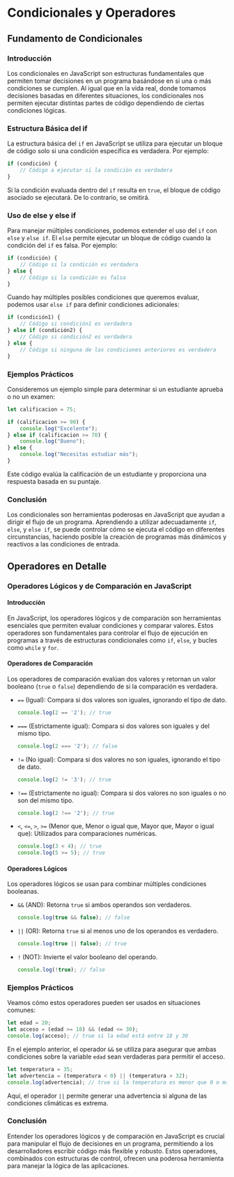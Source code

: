 # Condicionales y Operadores

## Fundamento de Condicionales

### Introducción
Los condicionales en JavaScript son estructuras fundamentales que permiten tomar decisiones en un programa basándose en si una o más condiciones se cumplen. Al igual que en la vida real, donde tomamos decisiones basadas en diferentes situaciones, los condicionales nos permiten ejecutar distintas partes de código dependiendo de ciertas condiciones lógicas.

### Estructura Básica del if
La estructura básica del `if` en JavaScript se utiliza para ejecutar un bloque de código solo si una condición específica es verdadera. Por ejemplo:

```javascript
if (condición) {
    // Código a ejecutar si la condición es verdadera
}
```

Si la condición evaluada dentro del `if` resulta en `true`, el bloque de código asociado se ejecutará. De lo contrario, se omitirá.

### Uso de else y else if
Para manejar múltiples condiciones, podemos extender el uso del `if` con `else` y `else if`. El `else` permite ejecutar un bloque de código cuando la condición del `if` es falsa. Por ejemplo:

```javascript
if (condición) {
    // Código si la condición es verdadera
} else {
    // Código si la condición es falsa
}
```

Cuando hay múltiples posibles condiciones que queremos evaluar, podemos usar `else if` para definir condiciones adicionales:

```javascript
if (condición1) {
    // Código si condición1 es verdadera
} else if (condición2) {
    // Código si condición2 es verdadera
} else {
    // Código si ninguna de las condiciones anteriores es verdadera
}
```

### Ejemplos Prácticos
Consideremos un ejemplo simple para determinar si un estudiante aprueba o no un examen:

```javascript
let calificacion = 75;

if (calificacion >= 90) {
    console.log("Excelente");
} else if (calificacion >= 70) {
    console.log("Bueno");
} else {
    console.log("Necesitas estudiar más");
}
```

Este código evalúa la calificación de un estudiante y proporciona una respuesta basada en su puntaje.

### Conclusión
Los condicionales son herramientas poderosas en JavaScript que ayudan a dirigir el flujo de un programa. Aprendiendo a utilizar adecuadamente `if`, `else`, y `else if`, se puede controlar cómo se ejecuta el código en diferentes circunstancias, haciendo posible la creación de programas más dinámicos y reactivos a las condiciones de entrada.

## Operadores en Detalle

### Operadores Lógicos y de Comparación en JavaScript

#### Introducción
En JavaScript, los operadores lógicos y de comparación son herramientas esenciales que permiten evaluar condiciones y comparar valores. Estos operadores son fundamentales para controlar el flujo de ejecución en programas a través de estructuras condicionales como `if`, `else`, y bucles como `while` y `for`.

#### Operadores de Comparación
Los operadores de comparación evalúan dos valores y retornan un valor booleano (`true` o `false`) dependiendo de si la comparación es verdadera.

- `==` (Igual): Compara si dos valores son iguales, ignorando el tipo de dato.
    ```javascript
    console.log(2 == '2'); // true
    ```

- `===` (Estrictamente igual): Compara si dos valores son iguales y del mismo tipo.
    ```javascript
    console.log(2 === '2'); // false
    ```

- `!=` (No igual): Compara si dos valores no son iguales, ignorando el tipo de dato.
    ```javascript
    console.log(2 != '3'); // true
    ```

- `!==` (Estrictamente no igual): Compara si dos valores no son iguales o no son del mismo tipo.
    ```javascript
    console.log(2 !== '2'); // true
    ```

- `<`, `<=`, `>`, `>=` (Menor que, Menor o igual que, Mayor que, Mayor o igual que): Utilizados para comparaciones numéricas.
    ```javascript
    console.log(3 < 4); // true
    console.log(5 >= 5); // true
    ```

#### Operadores Lógicos
Los operadores lógicos se usan para combinar múltiples condiciones booleanas.

- `&&` (AND): Retorna `true` si ambos operandos son verdaderos.
    ```javascript
    console.log(true && false); // false
    ```

- `||` (OR): Retorna `true` si al menos uno de los operandos es verdadero.
    ```javascript
    console.log(true || false); // true
    ```

- `!` (NOT): Invierte el valor booleano del operando.
    ```javascript
    console.log(!true); // false
    ```

### Ejemplos Prácticos
Veamos cómo estos operadores pueden ser usados en situaciones comunes:

```javascript
let edad = 20;
let acceso = (edad >= 18) && (edad <= 30);
console.log(acceso); // true si la edad está entre 18 y 30
```

En el ejemplo anterior, el operador `&&` se utiliza para asegurar que ambas condiciones sobre la variable `edad` sean verdaderas para permitir el acceso.

```javascript
let temperatura = 35;
let advertencia = (temperatura < 0) || (temperatura > 32);
console.log(advertencia); // true si la temperatura es menor que 0 o mayor que 32
```

Aquí, el operador `||` permite generar una advertencia si alguna de las condiciones climáticas es extrema.

### Conclusión
Entender los operadores lógicos y de comparación en JavaScript es crucial para manipular el flujo de decisiones en un programa, permitiendo a los desarrolladores escribir código más flexible y robusto. Estos operadores, combinados con estructuras de control, ofrecen una poderosa herramienta para manejar la lógica de las aplicaciones.
